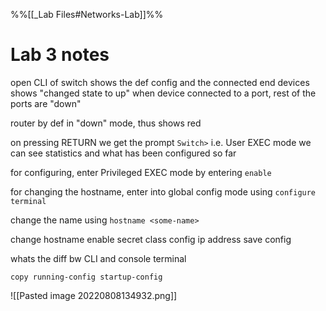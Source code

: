 %%[[_Lab Files#Networks-Lab]]%%
# Lab 3 notes
open CLI of switch
shows the def config and the connected end devices
shows "changed state to up" when device connected to a port, rest of the ports are "down"

router by def in "down" mode, thus shows red

on pressing RETURN we get the prompt `Switch>` i.e. User EXEC mode
we can see statistics and what has been configured so far

for configuring, enter Privileged EXEC mode by entering `enable`

for changing the hostname, enter into global config mode using `configure terminal`

change the name using `hostname <some-name>`

change hostname
enable secret class
config ip address
save config

whats the diff bw CLI and console terminal

`copy running-config startup-config`

![[Pasted image 20220808134932.png]]
